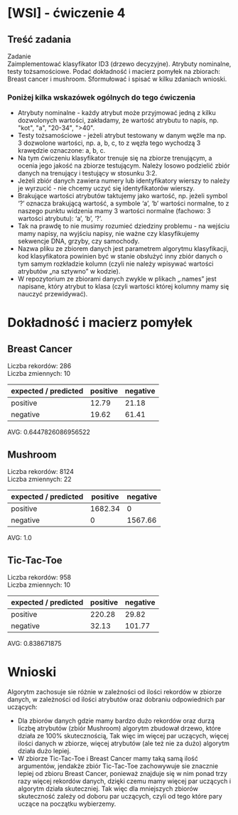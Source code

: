 # [WSI] - ćwiczenie 4

## Treść zadania
Zadanie\
Zaimplementować klasyfikator ID3 (drzewo decyzyjne). Atrybuty nominalne, testy tożsamościowe. Podać dokładność i macierz pomyłek na zbiorach: Breast cancer i mushroom. Sformułować i spisać w kilku zdaniach wnioski.

### Poniżej kilka wskazówek ogólnych do tego ćwiczenia
- Atrybuty nominalne - każdy atrybut może przyjmować jedną z kilku dozwolonych wartości, zakładamy, że wartość atrybutu to napis, np. "kot", "a", "20-34", ">40".
- Testy tożsamościowe - jeżeli atrybut testowany w danym węźle ma np. 3 dozwolone wartości, np. a, b, c, to z węzła tego wychodzą 3 krawędzie oznaczone: a, b, c.
- Na tym ćwiczeniu klasyfikator trenuje się na zbiorze trenującym, a ocenia jego jakość na zbiorze testującym. Należy losowo podzielić zbiór danych na trenujący i testujący w stosunku 3:2.
- Jeżeli zbiór danych zawiera numery lub identyfikatory wierszy to należy je wyrzucić - nie chcemy uczyć się identyfikatorów wierszy.
- Brakujące wartości atrybutów taktujemy jako wartość, np. jeżeli symbol ‘?’ oznacza brakującą wartość, a symbole ‘a’, ‘b’ wartości normalne, to z naszego punktu widzenia mamy 3 wartości normalne (fachowo: 3 wartości atrybutu): ‘a’, ‘b’, ‘?’.
- Tak na prawdę to nie musimy rozumieć dziedziny problemu - na wejściu mamy napisy, na wyjściu napisy, nie ważne czy klasyfikujemy sekwencje DNA, grzyby, czy samochody.
- Nazwa pliku ze zbiorem danych jest parametrem algorytmu klasyfikacji, kod klasyfikatora powinien być w stanie obsłużyć inny zbiór danych o tym samym rozkładzie kolumn (czyli nie należy wpisywać wartości atrybutów „na sztywno” w kodzie).
- W repozytorium ze zbiorami danych zwykle w plikach „.names” jest napisane, który atrybut to klasa (czyli wartości której kolumny mamy się nauczyć przewidywać).

# Dokładność i macierz pomyłek

## Breast Cancer

Liczba rekordów: 286\
Liczba zmiennych: 10

expected / predicted | positive | negative
---------------------|----------|---------
positive             | 12.79    | 21.18
negative             | 19.62    | 61.41

AVG: 0.6447826086956522

## Mushroom

Liczba rekordów: 8124\
Liczba zmiennych: 22

expected / predicted | positive | negative
---------------------|----------|---------
positive             | 1682.34  | 0
negative             | 0        | 1567.66

AVG: 1.0

## Tic-Tac-Toe

Liczba rekordów: 958\
Liczba zmiennych: 10

expected / predicted | positive | negative
---------------------|----------|---------
positive             | 220.28   | 29.82
negative             | 32.13    | 101.77

AVG: 0.838671875

# Wnioski

Algorytm zachosuje sie różnie w zależności od ilości rekordów w zbiorze danych, w zależności od ilości atrybutów oraz dobraniu odpowiednich par uczących:
- Dla zbiorów danych gdzie mamy bardzo dużo rekordów oraz durzą liczbę atrybutów (zbiór Mushroom) algorytm zbudował drzewo, które działa ze 100% skutecznością, Tak więc im więcej par uczących, więcej ilości danych w zbiorze, więcej atrybutów (ale też nie za dużo) algorytm działa dużo lepiej.
- W zbiorze Tic-Tac-Toe i Breast Cancer mamy taką samą ilość argumentów, jendakże zbiór Tic-Tac-Toe zachowywuje sie znacznie lepiej od zbioru Breast Cancer, ponieważ znajduje się w nim ponad trzy razy więcej rekordów danych, dzięki czemu mamy więcej par uczących i algorytm działa skuteczniej. Tak więc dla mniejszych zbiorów skuteczność zależy od doboru par uczących, czyli od tego które pary uczące na początku wybierzemy.